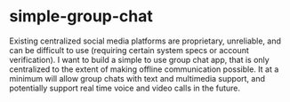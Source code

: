 # simple-group-chat
Existing centralized social media platforms are proprietary, unreliable, and can be difficult to use (requiring certain system specs or account verification). I want to build a simple to use group chat app, that is only centralized to the extent of making offline communication possible. It at a minimum will allow group chats with text and multimedia support, and potentially support real time voice and video calls in the future.
